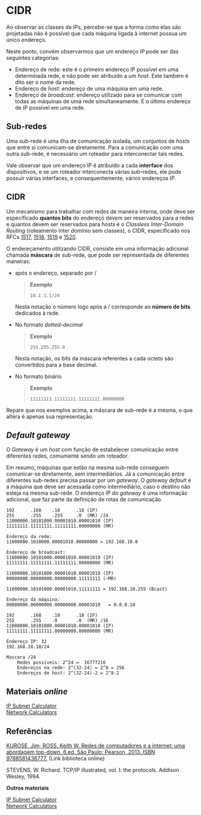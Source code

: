 

# CIDR

Ao observar as classes de IPs, percebe-se que a forma como elas são projetadas não é possível que cada máquina ligada à internet possua um único endereço. 

Neste ponto, convém observarmos que um endereço IP pode ser das seguintes categorias:

- Endereço de rede: este é o primeiro endereço IP possível em uma determinada rede, e não pode ser atribuído a um *host*. Este também é dito ser o nome da rede.
- Endereço de *host*: endereço de uma máquina em uma rede.
- Endereço de *broadcast*: endereço utilizado para se comunicar com todas as máquinas de uma rede simultaneamente. É o último endereço de IP possível em uma rede.

## Sub-redes

Uma sub-rede é uma ilha de comunicação isolada, um conjuntos de *hosts* que entre si comunicam-se diretamente. Para a comunicação com uma outra sub-rede, é necessário um roteador para interconectar tais redes.

Vale observar que um endereço IP é atribuído a cada **interface** dos dispositivos, e se um roteador interconecta várias sub-redes, ele pode possuir várias interfaces, e consequentemente, vários endereços IP.

## CIDR
Um mecanismo para trabalhar com redes de maneira interna, onde deve ser especificado **quantos bits** do endereço devem ser reservados para a redes e quantos devem ser reservados para *hosts* é o *Classless Inter-Domain Routing* (roteamento inter domínio sem classes), o CIDR, especificado nos RFCs [1517](https://datatracker.ietf.org/doc/html/rfc1517), [1518](https://datatracker.ietf.org/doc/html/rfc1518), [1519](https://datatracker.ietf.org/doc/html/rfc1519) e [1520](https://datatracker.ietf.org/doc/html/rfc1520).

O endereçamento utilizando CIDR, consiste em uma informação adicional chamada **máscara** de sub-rede, que pode ser representada de diferentes maneiras:
- após o endereço, separado por /
    > **Exemplo**  
    > 
    > `10.1.1.1/24`
    
    Nesta notação o número logo após a / corresponde ao **número de bits** dedicados à rede.

    
- No formato *dotted-decimal*
    > **Exemplo**  
    > 
    > `255.255.255.0`
    
    Nesta notação, os bits da máscara referentes a cada octeto são convertidos para a base decimal.
    
- No formato binário
    > **Exemplo**  
    >
    > `11111111.11111111.11111111.00000000`
    
Repare que nos exemplos acima, a máscara de sub-rede é a mesma, o que altera é apenas sua representação.

## *Default gateway*

O *Gateway* é um *host* com função de estabelecer comunicação entre diferentes redes, comumente sendo um roteador.

Em resumo, máquinas que estão na mesma sub-rede conseguem comunicar-se diretamente, sem intermediários. Já a comunicação entre diferentes sub-redes precisa passar por um *gateway*. O *gateway default* é a máquina que deve ser acessada como intermediário, caso o destino não esteja na mesma sub-rede. O endereço IP do *gateway* é uma informação adicional, que faz parte da definição de rotas de comunicação.

```
192      .168    .10      .10 (IP)
255      .255    .255     .0  (MR) /24
11000000.10101000.00001010.00001010 (IP)
11111111.11111111.11111111.00000000 (MR)
```

```
Endereço da rede:
11000000.1010000.00001010.00000000 = 192.168.10.0
```

```
Endereço de broadcast:
11000000.10101000.00001010.00001010 (IP)
11111111.11111111.11111111.00000000 (MR)

11000000.10101000.00001010.00001010 (IP)
00000000.00000000.00000000.11111111 (~MR)

11000000.10101000.00001010.11111111 = 192.168.10.255 (Bcast)
```

```
Endereço da máquina:
00000000.00000000.00000000.00001010   = 0.0.0.10
```

```
192      .168    .10      .10 (IP)
255      .255    .0       .0  (MR) /16
11000000.10101000.00001010.00001010 (IP)
11111111.11111111.00000000.00000000 (MR)
```

```
Endereço IP: 32
192.168.10.10/24

Mascara /24
    Redes possíveis: 2^24 =  16777216
    Endereços na rede: 2^(32-24) = 2^8 = 256
    Endereços de host: 2^(32-24)-2 = 2^8-2
```

## Materiais *online*
[IP Subnet Calculator](http://www.subnet-calculator.com/subnet.php?)  
[Network Calculators](http://www.subnetmask.info)  


## Referências

[KUROSE, Jim; ROSS, Keith W. Redes de computadores e a internet: uma abordagem top-down. 6.ed. São Paulo: Pearson, 2013. ISBN 9788581436777.](https://plataforma.bvirtual.com.br/Leitor/Publicacao/3843/pdf/23?code=opaQM91XXDo3M6f51IIiU5X7T6DUUY4tnUbUN9g9xAn0nY6qeBM0WLTVwycNe9XtrqzhJL34gWxykS9MrPGJQA==) (Link biblioteca online)

STEVENS, W. Richard. TCP/IP illustrated, vol. I: the protocols. Addison Wesley, 1994.

**Outros materiais**  

[IP Subnet Calculator](http://www.subnet-calculator.com/subnet.php?)  
[Network Calculators](http://www.subnetmask.info)  

<!-- **Licenças**

[Ícones. *Designed by Freepik from Flaticon*](https://www.flaticon.com/packs/cloud-computing-network-3?k=1600883307690)   -->



 
